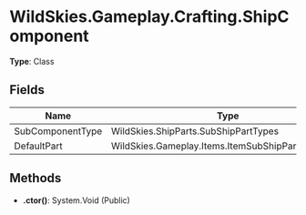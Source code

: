 ﻿# WildSkies.Gameplay.Crafting.ShipComponent

**Type**: Class

## Fields

| Name | Type | Access |
|------|------|--------|
| SubComponentType | WildSkies.ShipParts.SubShipPartTypes | Public |
| DefaultPart | WildSkies.Gameplay.Items.ItemSubShipPartSchematic | Public |

## Methods

- **.ctor()**: System.Void (Public)


